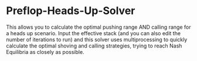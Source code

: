 # Preflop-Heads-Up-Solver
This allows you to calculate the optimal pushing range AND calling range for a heads up scenario. Input the effective stack (and you can also edit the number of iterations to run) and this solver uses multiprocessing to quickly calculate the optimal shoving and calling strategies, trying to reach Nash Equilibria as closely as possible. 
